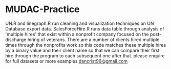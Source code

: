 # MUDAC-Practice
UN.R and linegraph.R run cleaning and visualization techniques on UN Database export data. SalesForceHire.R runs data table through analysis of 'multiple hires' that exist within a nonprofit company focused on the post-discharge hiring of veterans. There are a number of clients hired multiple times through the nonprofits work so this code matches these multiple hires by a binary value and their client name so that we can compare their first hire through the program to each subsequent one after that.
please enquire for full datasets or more examples dancrist96@gmail.com
